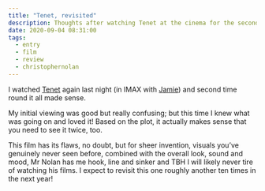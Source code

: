 ```yaml
---
title: "Tenet, revisited"
description: Thoughts after watching Tenet at the cinema for the second time
date: 2020-09-04 08:31:00
tags:
  - entry
  - film
  - review
  - christophernolan
---
```


I watched [Tenet](https://www.imdb.com/title/tt6723592/) again last night (in IMAX with [Jamie](@jamiethomsonno1)) and second time round it all made sense. 

My initial viewing was good but really confusing; but this time I knew what was going on and loved it! Based on the plot, it actually makes sense that you need to see it twice, too. 

This film has its flaws, no doubt, but for sheer invention, visuals you’ve genuinely never seen before, combined with the overall look, sound and mood, Mr Nolan has me hook, line and sinker and TBH I will likely never tire of watching his films. I expect to revisit this one roughly another ten times in the next year!
